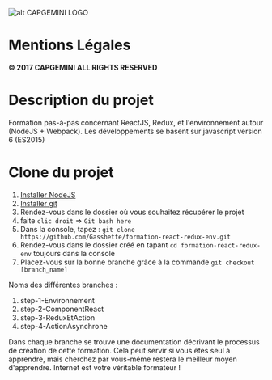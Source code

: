 ![alt CAPGEMINI LOGO](https://www.capgemini.com/wp-content/uploads/2017/10/cg_logo.jpg)

# Mentions Légales
**© 2017 CAPGEMINI ALL RIGHTS RESERVED**

# Description du projet

Formation pas-à-pas concernant ReactJS, Redux, et l'environnement autour (NodeJS + Webpack).
Les développements se basent sur javascript version 6 (ES2015)

# Clone du projet

1. [Installer NodeJS](https://nodejs.org/en/)
2. [Installer git](https://git-scm.com/download/win)
3. Rendez-vous dans le dossier où vous souhaitez récupérer le projet
4. faite `clic droit` => `Git bash here`
5. Dans la console, tapez : `git clone https://github.com/Gasshette/formation-react-redux-env.git`
6. Rendez-vous dans le dossier créé en tapant `cd formation-react-redux-env` toujours dans la console
7. Placez-vous sur la bonne branche grâce à la commande `git checkout [branch_name]`

Noms des différentes branches :

1. step-1-Environnement
2. step-2-ComponentReact
3. step-3-ReduxEtAction
4. step-4-ActionAsynchrone


Dans chaque branche se trouve une documentation décrivant le processus de création de cette formation.
Cela peut servir si vous êtes seul à apprendre, mais cherchez par vous-même restera le meilleur moyen d'apprendre. Internet est votre véritable formateur !